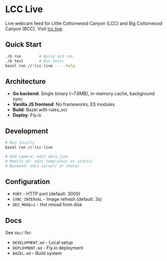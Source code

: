 # LCC Live

Live webcam feed for Little Cottonwood Canyon (LCC) and Big Cottonwood Canyon (BCC). Visit [lcc.live](https://lcc.live/).

## Quick Start

```bash
./b run        # Build and run
./b test       # Run tests
bazel run //:lcc-live -- --help
```

## Architecture

- **Go backend**: Single binary (~7.8MB), in-memory cache, background sync
- **Vanilla JS frontend**: No frameworks, ES modules
- **Build**: Bazel with rules_oci
- **Deploy**: Fly.io

## Development

```bash
# Run locally
bazel run //:lcc-live

# Add camera: edit data.json
# Modify UI: edit templates/ or static/
# Backend: edit server/ or store/
```

## Configuration

- `PORT` - HTTP port (default: 3000)
- `SYNC_INTERVAL` - Image refresh (default: 3s)
- `DEV_MODE=1` - Hot reload from disk

## Docs

See `doc/` for:
- `DEVELOPMENT.md` - Local setup
- `DEPLOYMENT.md` - Fly.io deployment
- `BAZEL.md` - Build system

